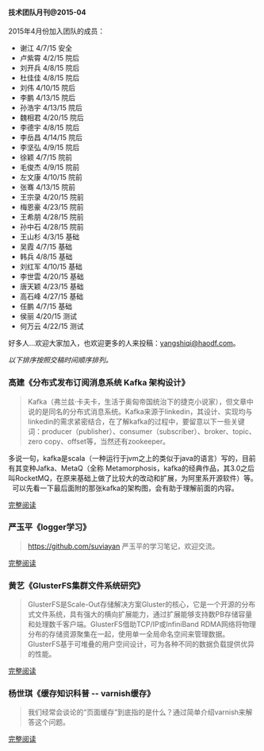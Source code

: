 #### 技术团队月刊@2015-04

2015年4月份加入团队的成员：

* 谢江 4/7/15 安全
* 卢紫霄 4/2/15 院后
* 刘开兵 4/8/15 院后
* 杜佳佳 4/8/15 院后
* 刘伟 4/10/15 院后
* 李鹏	4/13/15	院后* 孙浩宇 4/13/15 院后
* 魏相君 4/20/15 院后
* 李德宇 4/8/15 院后
* 李岳昌 4/14/15 院后
* 李坚弘 4/9/15 院后
* 徐颖 4/7/15 院前
* 毛俊杰 4/9/15 院前
* 左文康 4/10/15 院前
* 张骞 4/13/15 院前
* 王宗录 4/20/15 院前
* 梅恩豪 4/23/15 院前
* 王希朋 4/28/15 院前
* 孙中石 4/28/15 院前
* 王山杉 4/3/15 基础
* 吴霞 4/7/15 基础
* 韩兵 4/8/15 基础* 刘红军 4/10/15 基础* 李世雲 4/20/15 基础* 唐天颖 4/23/15 基础* 高石峰 4/27/15 基础
* 任鹏 4/7/15 基础
* 侯丽 4/20/15 测试
* 何万云 4/22/15 测试

好多人...欢迎大家加入，也欢迎更多的人来投稿：yangshiqi@haodf.com。


*以下排序按照交稿时间顺序排列。*


### 高建《分布式发布订阅消息系统 Kafka 架构设计》

> Kafka（弗兰兹·卡夫卡，生活于奥匈帝国统治下的捷克小说家），但文章中说的是同名的分布式消息系统。Kafka来源于linkedin，其设计、实现均与linkedin的需求紧密结合，在了解kafka的过程中，要留意以下一些关键词：producer（publisher）、consumer（subscriber）、broker、topic、zero copy、offset等，当然还有zookeeper。

多说一句，kafka是scala（一种运行于jvm之上的类似于java的语言）写的，目前有其变种Jafka、MetaQ（全称 Metamorphosis，kafka的经典作品，其3.0之后叫RocketMQ，在原来基础上做了比较大的改动和扩展，为阿里系开源软件）等。
 
可以先看一下最后面附的那张kafka的架构图，会有助于理解前面的内容。

[完整阅读](http://note.youdao.com/share/?id=8818e1b5790e73fa7f079f14187b5381&type=note)


### 严玉平《logger学习》

> https://github.com/suviayan 严玉平的学习笔记，欢迎交流。


[完整阅读](https://github.com/suviayan/logger)

### 黄艺《GlusterFS集群文件系统研究》

> GlusterFS是Scale-Out存储解决方案Gluster的核心，它是一个开源的分布式文件系统，具有强大的横向扩展能力，通过扩展能够支持数PB存储容量和处理数千客户端。GlusterFS借助TCP/IP或InfiniBand RDMA网络将物理分布的存储资源聚集在一起，使用单一全局命名空间来管理数据。GlusterFS基于可堆叠的用户空间设计，可为各种不同的数据负载提供优异的性能。

[完整阅读](http://note.youdao.com/share/?id=c3ab76c160e58d5cb769d5c7385f4e92&type=note)

### 杨世琪《缓存知识科普 -- varnish缓存》

> 我们经常会谈论的“页面缓存”到底指的是什么？通过简单介绍varnish来解答这个问题。

[完整阅读](https://github.com/yangshiqi/wiki/blob/master/ysq/varnishcache.md)


